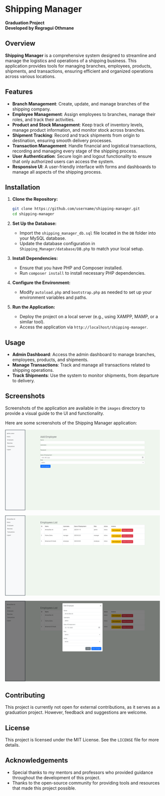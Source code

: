 # Shipping Manager

**Graduation Project**  
**Developed by Regragui Othmane**

## Overview

**Shipping Manager** is a comprehensive system designed to streamline and manage the logistics and operations of a shipping business. This application provides tools for managing branches, employees, products, shipments, and transactions, ensuring efficient and organized operations across various locations.

## Features

- **Branch Management**: Create, update, and manage branches of the shipping company.
- **Employee Management**: Assign employees to branches, manage their roles, and track their activities.
- **Product and Stock Management**: Keep track of inventory levels, manage product information, and monitor stock across branches.
- **Shipment Tracking**: Record and track shipments from origin to destination, ensuring smooth delivery processes.
- **Transaction Management**: Handle financial and logistical transactions, recording and managing every stage of the shipping process.
- **User Authentication**: Secure login and logout functionality to ensure that only authorized users can access the system.
- **Responsive UI**: A user-friendly interface with forms and dashboards to manage all aspects of the shipping process.

## Installation

1. **Clone the Repository:**

   ```bash
   git clone https://github.com/username/shipping-manager.git
   cd shipping-manager
   ```

2. **Set Up the Database:**

   - Import the `shipping_manager_db.sql` file located in the `DB` folder into your MySQL database.
   - Update the database configuration in `Shipping_Manager/database/DB.php` to match your local setup.

3. **Install Dependencies:**

   - Ensure that you have PHP and Composer installed.
   - Run `composer install` to install necessary PHP dependencies.

4. **Configure the Environment:**

   - Modify `autoload.php` and `bootstrap.php` as needed to set up your environment variables and paths.

5. **Run the Application:**
   - Deploy the project on a local server (e.g., using XAMPP, MAMP, or a similar tool).
   - Access the application via `http://localhost/shipping-manager`.

## Usage

- **Admin Dashboard**: Access the admin dashboard to manage branches, employees, products, and shipments.
- **Manage Transactions**: Track and manage all transactions related to shipping operations.
- **Track Shipments**: Use the system to monitor shipments, from departure to delivery.

## Screenshots

Screenshots of the application are available in the `images` directory to provide a visual guide to the UI and functionality.

Here are some screenshots of the Shipping Manager application:

![Home Page](images/Screenshot%202024-07-05%20at%2021-01-08%20Shipping%20Manager.png)

![Manage Branches](images/Screenshot%202024-07-05%20at%2021-28-29%20Shipping%20Manager.png)

![Manage Employees](images/Screenshot%202024-07-05%20at%2021-28-37%20Shipping%20Manager.png)

## Contributing

This project is currently not open for external contributions, as it serves as a graduation project. However, feedback and suggestions are welcome.

## License

This project is licensed under the MIT License. See the `LICENSE` file for more details.

## Acknowledgements

- Special thanks to my mentors and professors who provided guidance throughout the development of this project.
- Thanks to the open-source community for providing tools and resources that made this project possible.
